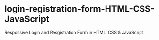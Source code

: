 # login-registration-form-HTML-CSS-JavaScript
 Responsive Login and Resgistration Form in HTML, CSS & JavaScript
